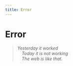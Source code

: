 ```yaml
---
title: Error
---
```



Error
=====

> Yesterday it worked<br>
> Today it is not working<br>
> The web is like that.


<style>
blockquote p {
  font-style: italic;
  text-indent: -1em;
  margin-left: 1em;
}
</style>
